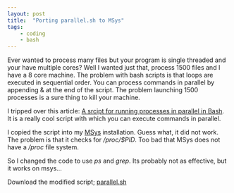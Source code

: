 ```yaml
---
layout: post
title:  "Porting parallel.sh to MSys"
tags:
    - coding
    - bash
---
```


Ever wanted to process many files but your program is single threaded 
and your have multiple cores?  Well I wanted just that, process 1500 
files and I have a 8 core machine. The problem with bash scripts is that 
loops are executed in sequential order. You can process commands in parallel 
by appending & at the end of the script. The problem launching 1500 processes 
is a sure thing to kill your machine.

I tripped over this article: 
<a href="http://pebblesinthesand.wordpress.com/2008/05/22/a-srcipt-for-running-processes-in-parallel-in-bash/">A srcipt for running processes in parallel in Bash</a>. 
It is a really cool script with which you can execute commands in parallel.

I copied the script into my <a href="http://www.mingw.org/wiki/MSYS">MSys</a> 
installation. Guess what, it did not work. The problem is that it checks for 
*/proc/$PID*. Too bad that MSys does not have a */proc* file system.

So I changed the code to use *ps* and *grep*. Its probably not as effective, 
but it works on msys...

Download the modified script; <a href="/media/parallel.sh">parallel.sh</a>

